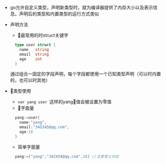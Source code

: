
-  go允许自定义类型，声明新类型时，就为编译器提供了内存大小以及表示信息。声明后的类型和内置类型的运行方式类似

- 声明方法
  - 最常用的时struct关键字
  ```go
    type user struct {
      name   string
      email  string
      age    int
    }
  ```
  通过组合一固定的字段声明，每个字段都使用一个已知类型声明（可以时内置的，也可以时其他）


- 类型使用
  - `var yang user `这样的yang值会被设置为零值
  - 字面量
  ```go
    yang:=user{
      name:"yang",      
      email:"345345@qq.com",
      age:18
    }
  ```
  - 简单字面量
  ```go
    yang:={"yang","342454@qq.com",18} //注意意义对应
  ```


